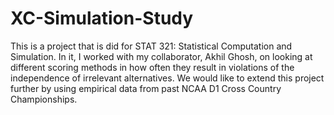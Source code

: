 # XC-Simulation-Study
This is a project that is did for STAT 321: Statistical Computation and Simulation. In it, I worked with my collaborator, Akhil Ghosh, on looking at different scoring methods in how often they result in violations of the independence of irrelevant alternatives. We would like to extend this project further by using empirical data from past NCAA D1 Cross Country Championships.
